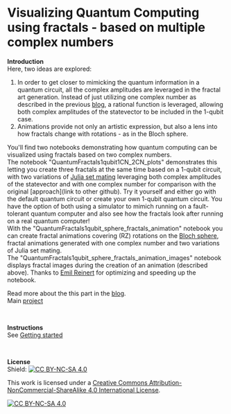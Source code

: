 # Visualizing Quantum Computing using fractals - based on multiple complex numbers

**Introduction**
<br />
Here, two ideas are explored:
  1. In order to get closer to mimicking the quantum information in a quantum circuit, all the complex amplitudes are leveraged in the fractal art generation. Instead of just utilizing one complex number as described in the previous [blog](https://qisk.it/3NayT1G), a rational function is leveraged, allowing both complex amplitudes of the statevector to be included in the 1-qubit case.
  2. Animations provide not only an artistic expression, but also a lens into how fractals change with rotations - as in the Bloch sphere. 

You'll find two notebooks demonstrating how quantum computing can be visualized using fractals based on two complex numbers. <br />
The notebook "QuantumFractals1qubit1CN_2CN_plots" demonstrates this letting you create three fractals at the same time based on a 1-qubit circuit, with two variations of [Julia set mating](https://mathr.co.uk/blog/2020-01-16_slow_mating_of_quadratic_julia_sets.html) leveraging both complex amplitudes of the statevector and with one complex number for comparison with the original [approach](link to other github). Try it yourself and either go with the default quantum circuit or create your own 1-qubit quantum circuit. You have the option of both using a simulator to mimich running on a fault-tolerant quantum computer and also see how the fractals look after running on a real quantum computer! <br />
With the "QuantumFractals1qubit_sphere_fractals_animation" notebook you can create fractal animations covering (RZ) rotations on the [Bloch sphere](https://qiskit.org/textbook/ch-states/representing-qubit-states.html#bloch-sphere), fractal animations generated with one complex number and two variations of Julia set mating. <br />
The "QuantumFractals1qubit_sphere_fractals_animation_images" notebook displays fractal images during the creation of an animation (described above). Thanks to [Emil Reinert](https://github.com/gubiithefish) for optimizing and speeding up the notebook.


Read more about the this part in the [blog](https://www.linkedin.com/pulse/create-new-fractal-art-animations-wiktor-mazin-phd-mmt/).
<br />
Main [project](https://github.com/wmazin/Visualizing-Quantum-Computing-using-fractals)

<br />

**Instructions**
<br />
See [Getting started](https://github.com/wmazin/Visualizing-Quantum-Computing-using-fractals) 

<br />

**License**
<br />
Shield: [![CC BY-NC-SA 4.0][cc-by-nc-sa-shield]][cc-by-nc-sa]

This work is licensed under a
[Creative Commons Attribution-NonCommercial-ShareAlike 4.0 International License][cc-by-nc-sa].

[![CC BY-NC-SA 4.0][cc-by-nc-sa-image]][cc-by-nc-sa]

[cc-by-nc-sa]: http://creativecommons.org/licenses/by-nc-sa/4.0/
[cc-by-nc-sa-image]: https://licensebuttons.net/l/by-nc-sa/4.0/88x31.png
[cc-by-nc-sa-shield]: https://img.shields.io/badge/License-CC%20BY--NC--SA%204.0-lightgrey.svg
